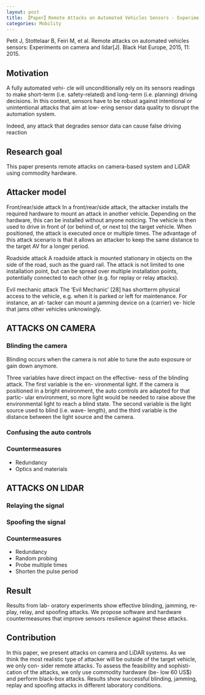 ```yaml
---
layout: post
title: 【Paper】Remote Attacks on Automated Vehicles Sensors - Experiments on Camera and LiDAR
categories: Mobility
---
```


Petit J, Stottelaar B, Feiri M, et al. Remote attacks on automated vehicles sensors: Experiments on camera and lidar[J]. Black Hat Europe, 2015, 11: 2015.

## Motivation

A fully automated vehi- cle will unconditionally rely on its sensors readings to make short-term (i.e. safety-related) and long-term (i.e. planning) driving decisions. In this context, sensors have to be robust against intentional or unintentional attacks that aim at low- ering sensor data quality to disrupt the automation system.

Indeed, any attack that degrades sensor data can cause false driving reaction 

## Research goal

This paper presents remote attacks on camera-based system and LiDAR using commodity hardware. 

## Attacker model

Front/rear/side attack In a front/rear/side attack, the attacker installs the required hardware to mount an attack in another vehicle. Depending on the hardware, this can be installed without anyone noticing. The vehicle is then used to drive in front of (or behind of, or next to) the target vehicle. When positioned, the attack is executed once or multiple times. The advantage of this attack scenario is that it allows an attacker to keep the same distance to the target AV for a longer period.

Roadside attack A roadside attack is mounted stationary in objects on the side of the road, such as the guard rail. The attack is not limited to one installation point, but can be spread over multiple installation points, potentially connected to each other (e.g. for replay or relay attacks).

Evil mechanic attack The ‘Evil Mechanic’ [28] has shortterm physical access to the vehicle, e.g. when it is parked or left for maintenance. For instance, an at- tacker can mount a jamming device on a (carrier) ve- hicle that jams other vehicles unknowingly.

## ATTACKS ON CAMERA

### Blinding the camera

Blinding occurs when the camera is not able to tune the auto exposure or gain down anymore. 

Three variables have direct impact on the effective- ness of the blinding attack. The first variable is the en- vironmental light. If the camera is positioned in a bright environment, the auto controls are adapted for that partic- ular environment, so more light would be needed to raise above the environmental light to reach a blind state. The second variable is the light source used to blind (i.e. wave- length), and the third variable is the distance between the light source and the camera. 

### Confusing the auto controls

### Countermeasures

- Redundancy
- Optics and materials

## ATTACKS ON LIDAR

### Relaying the signal

### Spoofing the signal

### Countermeasures

- Redundancy
- Random probing
- Probe multiple times
- Shorten the pulse period

## Result

Results from lab- oratory experiments show effective blinding, jamming, re- play, relay, and spoofing attacks. We propose software and hardware countermeasures that improve sensors resilience against these attacks.

## Contribution

In this paper, we present attacks on camera and LiDAR systems. As we think the most realistic type of attacker will be outside of the target vehicle, we only con- sider remote attacks. To assess the feasibility and sophisti- cation of the attacks, we only use commodity hardware (be- low 60 US$) and perform black-box attacks. Results show successful blinding, jamming, replay and spoofing attacks in different laboratory conditions.

